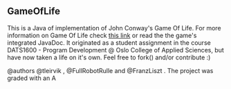 ## GameOfLife


This is a Java of implementation of John Conway's Game Of Life. For more information on Game Of Life check [this link](https://en.wikipedia.org/wiki/Conway%27s_Game_of_Life) 
or read the the game's integrated JavaDoc. 
It originated as a student assignment in the course DATS1600 - Program Development @ Oslo College of Applied Sciences, but have now
taken a life on it's own. Feel free to fork() and/or contribute :)

@authors @tleirvik , @FullRobotRulle and @FranzLiszt . The project was graded with an A

